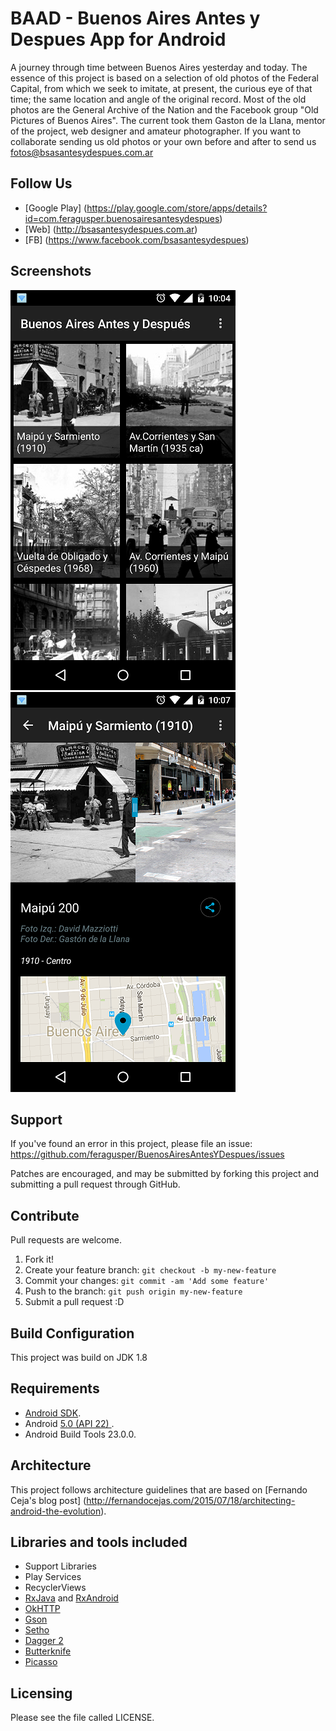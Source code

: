 # BAAD - Buenos Aires Antes y Despues App for Android

A journey through time between Buenos Aires yesterday and today. The essence of this project is based on a selection of old photos of the Federal Capital, from which we seek to imitate, at present, the curious eye of that time; the same location and angle of the original record.
Most of the old photos are the General Archive of the Nation and the Facebook group "Old Pictures of Buenos Aires". The current took them Gaston de la Llana, mentor of the project, web designer and amateur photographer.
If you want to collaborate sending us old photos or your own before and after to send us fotos@bsasantesydespues.com.ar

Follow Us
-----------------
 - [Google Play] (https://play.google.com/store/apps/details?id=com.feragusper.buenosairesantesydespues) 
 - [Web] (http://bsasantesydespues.com.ar)
 - [FB] (https://www.facebook.com/bsasantesydespues)

Screenshots
-----------------
![Grid](/etc/grid.png?raw=true)
![Detail](/etc/detail.png?raw=true)

Support
-----------------
If you've found an error in this project, please file an issue: https://github.com/feragusper/BuenosAiresAntesYDespues/issues

Patches are encouraged, and may be submitted by forking this project and submitting a pull request through GitHub.

Contribute
-----------------
Pull requests are welcome.

1. Fork it!
2. Create your feature branch: `git checkout -b my-new-feature`
3. Commit your changes: `git commit -am 'Add some feature'`
4. Push to the branch: `git push origin my-new-feature`
5. Submit a pull request :D

Build Configuration
-----------------
This project was build on JDK 1.8

Requirements
-----------------
- [Android SDK](http://developer.android.com/sdk/index.html).
- Android [5.0 (API 22) ](http://developer.android.com/tools/revisions/platforms.html#5.0).
- Android Build Tools 23.0.0.

Architecture
-----------------
This project follows architecture guidelines that are based on [Fernando Ceja's blog post] (http://fernandocejas.com/2015/07/18/architecting-android-the-evolution). 

Libraries and tools included
-----------------
- Support Libraries
- Play Services
- RecyclerViews
- [RxJava](https://github.com/ReactiveX/RxJava) and [RxAndroid](https://github.com/ReactiveX/RxAndroid) 
- [OkHTTP](http://square.github.io/okhttp/)
- [Gson](https://github.com/google/gson/)
- [Setho](http://facebook.github.io/stetho/)
- [Dagger 2](http://google.github.io/dagger/)
- [Butterknife](https://github.com/JakeWharton/butterknife)
- [Picasso](http://square.github.io/picasso/)

Licensing
---------
Please see the file called LICENSE.